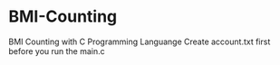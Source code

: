 # BMI-Counting
BMI Counting with C Programming Languange
Create account.txt first before you run the main.c
